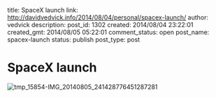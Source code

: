 title: SpaceX launch
link: http://davidvedvick.info/2014/08/04/personal/spacex-launch/
author: vedvick
description: 
post_id: 1302
created: 2014/08/04 23:22:01
created_gmt: 2014/08/05 05:22:01
comment_status: open
post_name: spacex-launch
status: publish
post_type: post

# SpaceX launch

![tmp_15854-IMG_20140805_241428776451287281](/wp-content/uploads/2014/08/tmp_15854-IMG_20140805_241428776451287281-300x168.jpg)